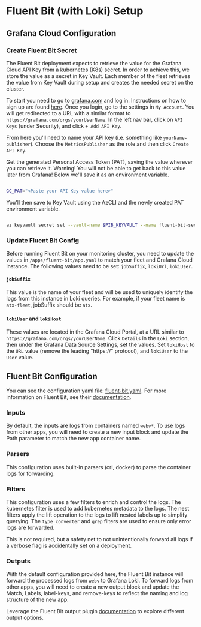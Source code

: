 # Fluent Bit (with Loki) Setup

## Grafana Cloud Configuration

### Create Fluent Bit Secret

The Fluent Bit deployment expects to retrieve the value for the Grafana Cloud API Key from a kubernetes
(K8s) secret. In order to achieve this, we store the value as a secret in Key Vault. Each member of
the fleet retrieves the value from Key Vault during setup and creates the needed secret on the cluster.

To start you need to go to [grafana.com](https://grafana.com) and log in. Instructions on how to sign
up are found [here](/labs/advanced-labs/monitoring/README.md#fleet-configuration-prerequisites).
Once you login, go to the settings in `My Account`. You will get redirected to a URL with a similar
format to `https://grafana.com/orgs/yourUserName`. In the left nav bar, click on `API Keys` (under
Security), and click `+ Add API Key`.

From here you'll need to name your API key (i.e. something like `yourName-publisher`). Choose the
`MetricsPublisher` as the role and then click `Create API Key`.

Get the generated Personal Access Token (PAT), saving the value wherever you can retrieve it. Warning!
You will not be able to get back to this value later from Grafana! Below we'll save it as an environment
variable.

```bash

GC_PAT="<Paste your API Key value here>"

```

You'll then save to Key Vault using the AzCLI and the newly created PAT environment variable.

```bash

az keyvault secret set --vault-name $PIB_KEYVAULT --name fluent-bit-secret --value ${GC_PAT}

```

### Update Fluent Bit Config

Before running Fluent Bit on your monitoring cluster, you need to update the values in `/apps/fluent-bit/app.yaml`
to match your fleet and Grafana Cloud instance. The following values need to be set: `jobSuffix`, `lokiUrl`,
`lokiUser`.

#### `jobSuffix`

This value is the name of your fleet and will be used to uniquely identify the logs from this instance
in Loki queries. For example, if your fleet name is `atx-fleet`, jobSuffix should be `atx`.

#### `lokiUser` and `lokiHost`

These values are located in the Grafana Cloud Portal, at a URL similar to `https://grafana.com/orgs/yourUserName`.
Click `Details` in the `Loki` section, then under the Grafana Data Source Settings, set the values.
Set `lokiHost` to the `URL` value (remove the leading "https://" protocol), and `lokiUser` to the `User`
value.

## Fluent Bit Configuration

You can see the configuration yaml file: [fluent-bit.yaml](./.gitops/dev/fluent-bit.yaml). For more
information on Fluent Bit, see their [documentation](https://docs.fluentbit.io/manual/concepts/data-pipeline).

### Inputs

By default, the inputs are logs from containers named `webv*`. To use logs from other apps, you will
need to create a new input block and update the Path parameter to match the new app container name.

### Parsers

This configuration uses built-in parsers (cri, docker) to parse the container logs for forwarding.

### Filters

This configuration uses a few filters to enrich and control the logs. The kubernetes filter is used
to add kubernetes metadata to the logs. The nest filters apply the lift operation to the logs to lift
nested labels up to simplify querying. The `type_converter` and `grep` filters are used to ensure only
error logs are forwarded.

This is not required, but a safety net to not unintentionally forward all logs if a verbose flag is
accidentally set on a deployment.

### Outputs

With the default configuration provided here, the Fluent Bit instance will forward the processed logs
from `webv` to Grafana Loki. To forward logs from other apps, you will need to create a new output
block and update the Match, Labels, label-keys, and remove-keys to reflect the naming and log structure
of the new app.

Leverage the Fluent Bit output plugin [documentation](https://docs.fluentbit.io/manual/pipeline/outputs)
to explore different output options.
